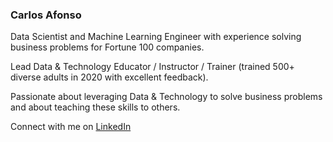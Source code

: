 ### Carlos Afonso

<!--
**carlos-afonso/carlos-afonso** is a ✨ _special_ ✨ repository because its `README.md` (this file) appears on your GitHub profile.

Here are some ideas to get you started:

- 🔭 I’m currently working on ...
- 🌱 I’m currently learning ...
- 👯 I’m looking to collaborate on ...
- 🤔 I’m looking for help with ...
- 💬 Ask me about ...
- 📫 How to reach me: ...
- 😄 Pronouns: ...
- ⚡ Fun fact: ...
-->

Data Scientist and Machine Learning Engineer with experience solving business problems for Fortune 100 companies.

Lead Data & Technology Educator / Instructor / Trainer (trained 500+ diverse adults in 2020 with excellent feedback).

Passionate about leveraging Data & Technology to solve business problems and about teaching these skills to others.

Connect with me on [LinkedIn](https://www.linkedin.com/in/carlos-afonso-w/)
